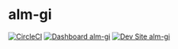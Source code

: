 # alm-gi

[![CircleCI](https://circleci.com/gh/sultancillo/alm-gi.svg?style=shield)](https://circleci.com/gh/sultancillo/alm-gi)
[![Dashboard alm-gi](https://img.shields.io/badge/dashboard-alm_gi-yellow.svg)](https://dashboard.pantheon.io/sites/9439893e-3838-4883-bdef-beef16bd1cce#dev/code)
[![Dev Site alm-gi](https://img.shields.io/badge/site-alm_gi-blue.svg)](http://dev-alm-gi.pantheonsite.io/)